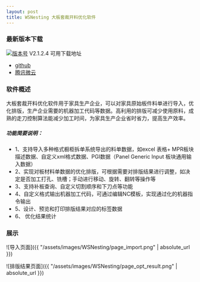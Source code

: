 ```yaml
---
layout: post
title: WSNesting 大板套裁开料优化软件
---
```


### 最新版本下载

[![版本号](https://img.shields.io/badge/release-2.1.2.4-blue.svg?style=flat-square)](https://github.com/WangShiSoftware/Release-WSNesting/releases)   V2.1.2.4 可用下载地址  

+ [github](https://github.com/WangShiSoftware/Release-WSNesting/releases)
+ [腾讯微云](https://share.weiyun.com/5CS6FAc)


### 软件概述
  大板套裁开料优化软件用于家具生产企业，可以对家具原始板件料单进行导入，优化排版，生产企业需要的机器加工代码等数据。高利用的排版可减少使用原料，成熟的走刀控制算法能减少加工时间，为家具生产企业省时省力，提高生产效率。
  
##### 功能简要说明：
* 1、支持导入多种格式橱柜拆单系统导出的料单数据，如excel 表格+ MPR板块描述数据、自定义xml格式数据、PGI数据（Panel Generic Input 板块通用输入数据）
* 2、实现对板材料单数据的优化排版，可根据需要对排版结果进行调整，如决定是否加工打孔、铣槽；手动进行移动、旋转、翻转等操作等 
* 3、支持补板查询、自定义切割顺序和下刀点等功能
* 4、自定义格式输出机器加工代码，可通过编辑NC模板，实现通过化的机器指令输出 
* 5、设计、预览和打印排版结果对应的标签数据 
* 6、 优化结果统计


### 展示

![导入页面]({{ "/assets/images/WSNesting/page_import.png" | absolute_url }})

![排版结果页面]({{ "/assets/images/WSNesting/page_opt_result.png" | absolute_url }})
